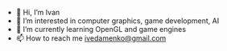 - 👋 Hi, I’m Ivan
- 👀 I’m interested in computer graphics, game development, AI
- 🌱 I’m currently learning OpenGL and game engines 
- 📫 How to reach me ivedamenko@gmail.com

<!---
IvEd123/IvEd123 is a ✨ special ✨ repository because its `README.md` (this file) appears on your GitHub profile.
You can click the Preview link to take a look at your changes.
--->
